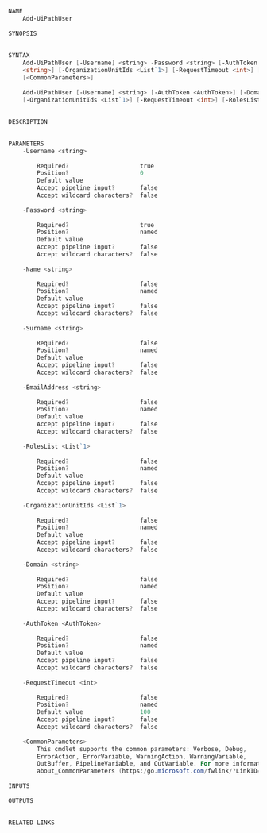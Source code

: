﻿```PowerShell

NAME
    Add-UiPathUser
    
SYNOPSIS
    
    
SYNTAX
    Add-UiPathUser [-Username] <string> -Password <string> [-AuthToken <AuthToken>] [-EmailAddress <string>] [-Name 
    <string>] [-OrganizationUnitIds <List`1>] [-RequestTimeout <int>] [-RolesList <List`1>] [-Surname <string>] 
    [<CommonParameters>]
    
    Add-UiPathUser [-Username] <string> [-AuthToken <AuthToken>] [-Domain <string>] [-EmailAddress <string>] 
    [-OrganizationUnitIds <List`1>] [-RequestTimeout <int>] [-RolesList <List`1>] [<CommonParameters>]
    
    
DESCRIPTION
    

PARAMETERS
    -Username <string>
        
        Required?                    true
        Position?                    0
        Default value                
        Accept pipeline input?       false
        Accept wildcard characters?  false
        
    -Password <string>
        
        Required?                    true
        Position?                    named
        Default value                
        Accept pipeline input?       false
        Accept wildcard characters?  false
        
    -Name <string>
        
        Required?                    false
        Position?                    named
        Default value                
        Accept pipeline input?       false
        Accept wildcard characters?  false
        
    -Surname <string>
        
        Required?                    false
        Position?                    named
        Default value                
        Accept pipeline input?       false
        Accept wildcard characters?  false
        
    -EmailAddress <string>
        
        Required?                    false
        Position?                    named
        Default value                
        Accept pipeline input?       false
        Accept wildcard characters?  false
        
    -RolesList <List`1>
        
        Required?                    false
        Position?                    named
        Default value                
        Accept pipeline input?       false
        Accept wildcard characters?  false
        
    -OrganizationUnitIds <List`1>
        
        Required?                    false
        Position?                    named
        Default value                
        Accept pipeline input?       false
        Accept wildcard characters?  false
        
    -Domain <string>
        
        Required?                    false
        Position?                    named
        Default value                
        Accept pipeline input?       false
        Accept wildcard characters?  false
        
    -AuthToken <AuthToken>
        
        Required?                    false
        Position?                    named
        Default value                
        Accept pipeline input?       false
        Accept wildcard characters?  false
        
    -RequestTimeout <int>
        
        Required?                    false
        Position?                    named
        Default value                100
        Accept pipeline input?       false
        Accept wildcard characters?  false
        
    <CommonParameters>
        This cmdlet supports the common parameters: Verbose, Debug,
        ErrorAction, ErrorVariable, WarningAction, WarningVariable,
        OutBuffer, PipelineVariable, and OutVariable. For more information, see 
        about_CommonParameters (https:/go.microsoft.com/fwlink/?LinkID=113216). 
    
INPUTS
    
OUTPUTS
    
    
RELATED LINKS



```
